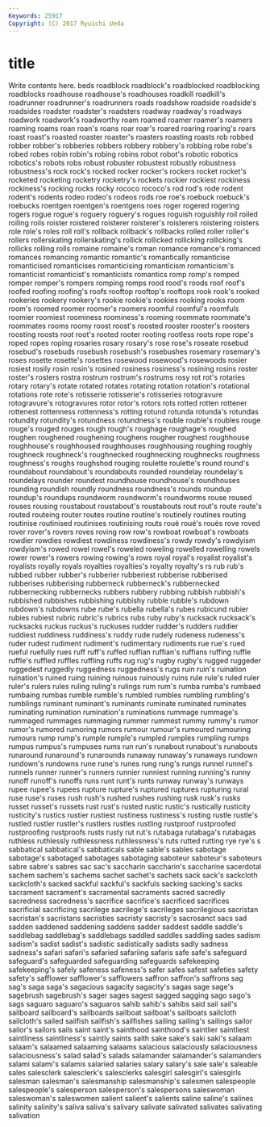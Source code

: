```yaml
---
Keywords: 25917 
Copyright: (C) 2017 Ryuichi Ueda
---
```


# title

Write contents here.
beds roadblock roadblock's roadblocked roadblocking roadblocks roadhouse roadhouse's roadhouses roadkill
roadkill's roadrunner roadrunner's roadrunners roads roadshow roadside roadside's roadsides roadster
roadster's roadsters roadway roadway's roadways roadwork roadwork's roadworthy roam roamed
roamer roamer's roamers roaming roams roan roan's roans roar roar's
roared roaring roaring's roars roast roast's roasted roaster roaster's roasters
roasting roasts rob robbed robber robber's robberies robbers robbery robbery's
robbing robe robe's robed robes robin robin's robing robins robot
robot's robotic robotics robotics's robots robs robust robuster robustest robustly
robustness robustness's rock rock's rocked rocker rocker's rockers rocket rocket's
rocketed rocketing rocketry rocketry's rockets rockier rockiest rockiness rockiness's rocking
rocks rocky rococo rococo's rod rod's rode rodent rodent's rodents
rodeo rodeo's rodeos rods roe roe's roebuck roebuck's roebucks roentgen
roentgen's roentgens roes roger rogered rogering rogers rogue rogue's roguery
roguery's rogues roguish roguishly roil roiled roiling roils roister roistered
roisterer roisterer's roisterers roistering roisters role role's roles roll roll's
rollback rollback's rollbacks rolled roller roller's rollers rollerskating rollerskating's rollick
rollicked rollicking rollicking's rollicks rolling rolls romaine romaine's roman romance
romance's romanced romances romancing romantic romantic's romantically romanticise romanticised romanticises
romanticising romanticism romanticism's romanticist romanticist's romanticists romantics romp romp's romped
romper romper's rompers romping romps rood rood's roods roof roof's
roofed roofing roofing's roofs rooftop rooftop's rooftops rook rook's rooked
rookeries rookery rookery's rookie rookie's rookies rooking rooks room room's
roomed roomer roomer's roomers roomful roomful's roomfuls roomier roomiest roominess
roominess's rooming roommate roommate's roommates rooms roomy roost roost's roosted
rooster rooster's roosters roosting roosts root root's rooted rooter rooting
rootless roots rope rope's roped ropes roping rosaries rosary rosary's
rose rose's roseate rosebud rosebud's rosebuds rosebush rosebush's rosebushes rosemary
rosemary's roses rosette rosette's rosettes rosewood rosewood's rosewoods rosier rosiest
rosily rosin rosin's rosined rosiness rosiness's rosining rosins roster roster's
rosters rostra rostrum rostrum's rostrums rosy rot rot's rotaries rotary
rotary's rotate rotated rotates rotating rotation rotation's rotational rotations rote
rote's rotisserie rotisserie's rotisseries rotogravure rotogravure's rotogravures rotor rotor's rotors
rots rotted rotten rottener rottenest rottenness rottenness's rotting rotund rotunda
rotunda's rotundas rotundity rotundity's rotundness rotundness's rouble rouble's roubles rouge
rouge's rouged rouges rough rough's roughage roughage's roughed roughen roughened
roughening roughens rougher roughest roughhouse roughhouse's roughhoused roughhouses roughhousing roughing
roughly roughneck roughneck's roughnecked roughnecking roughnecks roughness roughness's roughs roughshod
rouging roulette roulette's round round's roundabout roundabout's roundabouts rounded roundelay
roundelay's roundelays rounder roundest roundhouse roundhouse's roundhouses rounding roundish roundly
roundness roundness's rounds roundup roundup's roundups roundworm roundworm's roundworms rouse
roused rouses rousing roustabout roustabout's roustabouts rout rout's route route's
routed routeing router routes routine routine's routinely routines routing routinise
routinised routinises routinising routs roué roué's roués rove roved rover
rover's rovers roves roving row row's rowboat rowboat's rowboats rowdier
rowdies rowdiest rowdiness rowdiness's rowdy rowdy's rowdyism rowdyism's rowed rowel
rowel's roweled roweling rowelled rowelling rowels rower rower's rowers rowing
rowing's rows royal royal's royalist royalist's royalists royally royals royalties
royalties's royalty royalty's rs rub rub's rubbed rubber rubber's rubberier
rubberiest rubberise rubberised rubberises rubberising rubberneck rubberneck's rubbernecked rubbernecking rubbernecks
rubbers rubbery rubbing rubbish rubbish's rubbished rubbishes rubbishing rubbishy rubble
rubble's rubdown rubdown's rubdowns rube rube's rubella rubella's rubes rubicund
rubier rubies rubiest rubric rubric's rubrics rubs ruby ruby's rucksack
rucksack's rucksacks ruckus ruckus's ruckuses rudder rudder's rudders ruddier ruddiest
ruddiness ruddiness's ruddy rude rudely rudeness rudeness's ruder rudest rudiment
rudiment's rudimentary rudiments rue rue's rued rueful ruefully rues ruff
ruff's ruffed ruffian ruffian's ruffians ruffing ruffle ruffle's ruffled ruffles
ruffling ruffs rug rug's rugby rugby's rugged ruggeder ruggedest ruggedly
ruggedness ruggedness's rugs ruin ruin's ruination ruination's ruined ruing ruining
ruinous ruinously ruins rule rule's ruled ruler ruler's rulers rules
ruling ruling's rulings rum rum's rumba rumba's rumbaed rumbaing rumbas
rumble rumble's rumbled rumbles rumbling rumbling's rumblings ruminant ruminant's ruminants
ruminate ruminated ruminates ruminating rumination rumination's ruminations rummage rummage's rummaged
rummages rummaging rummer rummest rummy rummy's rumor rumor's rumored rumoring
rumors rumour rumour's rumoured rumouring rumours rump rump's rumple rumple's
rumpled rumples rumpling rumps rumpus rumpus's rumpuses rums run run's
runabout runabout's runabouts runaround runaround's runarounds runaway runaway's runaways rundown
rundown's rundowns rune rune's runes rung rung's rungs runnel runnel's
runnels runner runner's runners runnier runniest running running's runny runoff
runoff's runoffs runs runt runt's runts runway runway's runways rupee
rupee's rupees rupture rupture's ruptured ruptures rupturing rural ruse ruse's
ruses rush rush's rushed rushes rushing rusk rusk's rusks russet
russet's russets rust rust's rusted rustic rustic's rustically rusticity rusticity's
rustics rustier rustiest rustiness rustiness's rusting rustle rustle's rustled rustler
rustler's rustlers rustles rustling rustproof rustproofed rustproofing rustproofs rusts rusty
rut rut's rutabaga rutabaga's rutabagas ruthless ruthlessly ruthlessness ruthlessness's ruts
rutted rutting rye rye's s sabbatical sabbatical's sabbaticals sable sable's
sables sabotage sabotage's sabotaged sabotages sabotaging saboteur saboteur's saboteurs sabre
sabre's sabres sac sac's saccharin saccharin's saccharine sacerdotal sachem sachem's
sachems sachet sachet's sachets sack sack's sackcloth sackcloth's sacked sackful
sackful's sackfuls sacking sacking's sacks sacrament sacrament's sacramental sacraments sacred
sacredly sacredness sacredness's sacrifice sacrifice's sacrificed sacrifices sacrificial sacrificing sacrilege
sacrilege's sacrileges sacrilegious sacristan sacristan's sacristans sacristies sacristy sacristy's sacrosanct
sacs sad sadden saddened saddening saddens sadder saddest saddle saddle's
saddlebag saddlebag's saddlebags saddled saddles saddling sades sadism sadism's sadist
sadist's sadistic sadistically sadists sadly sadness sadness's safari safari's safaried
safariing safaris safe safe's safeguard safeguard's safeguarded safeguarding safeguards safekeeping
safekeeping's safely safeness safeness's safer safes safest safeties safety safety's
safflower safflower's safflowers saffron saffron's saffrons sag sag's saga saga's
sagacious sagacity sagacity's sagas sage sage's sagebrush sagebrush's sager sages
sagest sagged sagging sago sago's sags saguaro saguaro's saguaros sahib
sahib's sahibs said sail sail's sailboard sailboard's sailboards sailboat sailboat's
sailboats sailcloth sailcloth's sailed sailfish sailfish's sailfishes sailing sailing's sailings
sailor sailor's sailors sails saint saint's sainthood sainthood's saintlier saintliest
saintliness saintliness's saintly saints saith sake sake's saki saki's salaam
salaam's salaamed salaaming salaams salacious salaciously salaciousness salaciousness's salad salad's
salads salamander salamander's salamanders salami salami's salamis salaried salaries salary
salary's sale sale's saleable sales salesclerk salesclerk's salesclerks salesgirl salesgirl's
salesgirls salesman salesman's salesmanship salesmanship's salesmen salespeople salespeople's salesperson salesperson's
salespersons saleswoman saleswoman's saleswomen salient salient's salients saline saline's salines
salinity salinity's saliva saliva's salivary salivate salivated salivates salivating salivation
